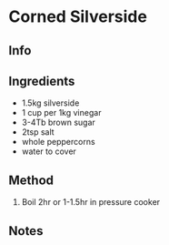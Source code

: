 # Corned Silverside

## Info


## Ingredients

* 1.5kg silverside
* 1 cup per 1kg vinegar
* 3-4Tb brown sugar
* 2tsp salt
* whole peppercorns
* water to cover

## Method

1. Boil 2hr or 1-1.5hr in pressure cooker

## Notes
